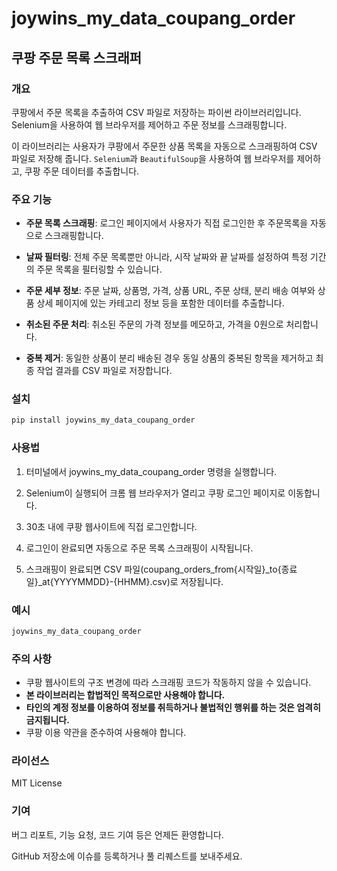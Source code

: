 # joywins_my_data_coupang_order

## 쿠팡 주문 목록 스크래퍼


### 개요

쿠팡에서 주문 목록을 추출하여 CSV 파일로 저장하는 파이썬 라이브러리입니다. Selenium을 사용하여 웹 브라우저를 제어하고 주문 정보를 스크래핑합니다.

이 라이브러리는 사용자가 쿠팡에서 주문한 상품 목록을 자동으로 스크래핑하여 CSV 파일로 저장해 줍니다. `Selenium`과 `BeautifulSoup`을 사용하여 웹 브라우저를 제어하고, 쿠팡 주문 데이터를 추출합니다.


### 주요 기능

- **주문 목록 스크래핑**: 로그인 페이지에서 사용자가 직접 로그인한 후 주문목록을 자동으로 스크래핑합니다.

- **날짜 필터링**: 전체 주문 목록뿐만 아니라, 시작 날짜와 끝 날짜를 설정하여 특정 기간의 주문 목록을 필터링할 수 있습니다.

- **주문 세부 정보**: 주문 날짜, 상품명, 가격, 상품 URL, 주문 상태, 분리 배송 여부와 상품 상세 페이지에 있는 카테고리 정보 등을 포함한 데이터를 추출합니다.

- **취소된 주문 처리**: 취소된 주문의 가격 정보를 메모하고, 가격을 0원으로 처리합니다.

- **중복 제거**: 동일한 상품이 분리 배송된 경우 동일 상품의 중복된 항목을 제거하고 최종 작업 결과를 CSV 파일로 저장합니다.


### 설치

```bash
pip install joywins_my_data_coupang_order
```


### 사용법
1. 터미널에서 joywins_my_data_coupang_order 명령을 실행합니다.

2. Selenium이 실행되어 크롬 웹 브라우저가 열리고 쿠팡 로그인 페이지로 이동합니다.

3. 30초 내에 쿠팡 웹사이트에 직접 로그인합니다.

4. 로그인이 완료되면 자동으로 주문 목록 스크래핑이 시작됩니다.

5. 스크래핑이 완료되면 CSV 파일(coupang_orders_from{시작일}_to{종료일}_at{YYYYMMDD}-{HHMM}.csv)로 저장됩니다.


### 예시
```bash
joywins_my_data_coupang_order
```


### 주의 사항
- 쿠팡 웹사이트의 구조 변경에 따라 스크래핑 코드가 작동하지 않을 수 있습니다.
- **본 라이브러리는 합법적인 목적으로만 사용해야 합니다.**
- **타인의 계정 정보를 이용하여 정보를 취득하거나 불법적인 행위를 하는 것은 엄격히 금지됩니다.**
- 쿠팡 이용 약관을 준수하여 사용해야 합니다.


### 라이선스
MIT License


### 기여
버그 리포트, 기능 요청, 코드 기여 등은 언제든 환영합니다.

GitHub 저장소에 이슈를 등록하거나 풀 리퀘스트를 보내주세요.